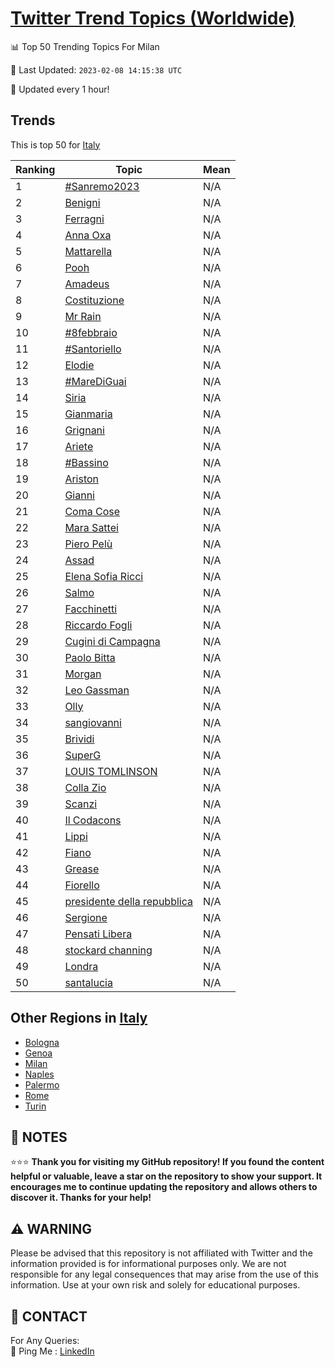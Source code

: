 [Twitter Trend Topics (Worldwide)](https://github.com/ErcinDedeoglu/Twitter-Trend-Topics)
==========


📊 Top 50 Trending Topics For Milan

📆 Last Updated: `2023-02-08 14:15:38 UTC`

🔧 Updated every 1 hour!


## Trends

This is top 50 for [Italy](</Italy>)

| Ranking | Topic | Mean |
| ------- | ------------ | ------------ |
| 1 | [#Sanremo2023](http://twitter.com/search?q=%23Sanremo2023) | N/A |
| 2 | [Benigni](http://twitter.com/search?q=Benigni) | N/A |
| 3 | [Ferragni](http://twitter.com/search?q=Ferragni) | N/A |
| 4 | [Anna Oxa](http://twitter.com/search?q=Anna+Oxa) | N/A |
| 5 | [Mattarella](http://twitter.com/search?q=Mattarella) | N/A |
| 6 | [Pooh](http://twitter.com/search?q=Pooh) | N/A |
| 7 | [Amadeus](http://twitter.com/search?q=Amadeus) | N/A |
| 8 | [Costituzione](http://twitter.com/search?q=Costituzione) | N/A |
| 9 | [Mr Rain](http://twitter.com/search?q=Mr+Rain) | N/A |
| 10 | [#8febbraio](http://twitter.com/search?q=%238febbraio) | N/A |
| 11 | [#Santoriello](http://twitter.com/search?q=%23Santoriello) | N/A |
| 12 | [Elodie](http://twitter.com/search?q=Elodie) | N/A |
| 13 | [#MareDiGuai](http://twitter.com/search?q=%23MareDiGuai) | N/A |
| 14 | [Siria](http://twitter.com/search?q=Siria) | N/A |
| 15 | [Gianmaria](http://twitter.com/search?q=Gianmaria) | N/A |
| 16 | [Grignani](http://twitter.com/search?q=Grignani) | N/A |
| 17 | [Ariete](http://twitter.com/search?q=Ariete) | N/A |
| 18 | [#Bassino](http://twitter.com/search?q=%23Bassino) | N/A |
| 19 | [Ariston](http://twitter.com/search?q=Ariston) | N/A |
| 20 | [Gianni](http://twitter.com/search?q=Gianni) | N/A |
| 21 | [Coma Cose](http://twitter.com/search?q=Coma+Cose) | N/A |
| 22 | [Mara Sattei](http://twitter.com/search?q=Mara+Sattei) | N/A |
| 23 | [Piero Pelù](http://twitter.com/search?q=Piero+Pel%c3%b9) | N/A |
| 24 | [Assad](http://twitter.com/search?q=Assad) | N/A |
| 25 | [Elena Sofia Ricci](http://twitter.com/search?q=Elena+Sofia+Ricci) | N/A |
| 26 | [Salmo](http://twitter.com/search?q=Salmo) | N/A |
| 27 | [Facchinetti](http://twitter.com/search?q=Facchinetti) | N/A |
| 28 | [Riccardo Fogli](http://twitter.com/search?q=Riccardo+Fogli) | N/A |
| 29 | [Cugini di Campagna](http://twitter.com/search?q=Cugini+di+Campagna) | N/A |
| 30 | [Paolo Bitta](http://twitter.com/search?q=Paolo+Bitta) | N/A |
| 31 | [Morgan](http://twitter.com/search?q=Morgan) | N/A |
| 32 | [Leo Gassman](http://twitter.com/search?q=Leo+Gassman) | N/A |
| 33 | [Olly](http://twitter.com/search?q=Olly) | N/A |
| 34 | [sangiovanni](http://twitter.com/search?q=sangiovanni) | N/A |
| 35 | [Brividi](http://twitter.com/search?q=Brividi) | N/A |
| 36 | [SuperG](http://twitter.com/search?q=SuperG) | N/A |
| 37 | [LOUIS TOMLINSON](http://twitter.com/search?q=LOUIS+TOMLINSON) | N/A |
| 38 | [Colla Zio](http://twitter.com/search?q=Colla+Zio) | N/A |
| 39 | [Scanzi](http://twitter.com/search?q=Scanzi) | N/A |
| 40 | [Il Codacons](http://twitter.com/search?q=Il+Codacons) | N/A |
| 41 | [Lippi](http://twitter.com/search?q=Lippi) | N/A |
| 42 | [Fiano](http://twitter.com/search?q=Fiano) | N/A |
| 43 | [Grease](http://twitter.com/search?q=Grease) | N/A |
| 44 | [Fiorello](http://twitter.com/search?q=Fiorello) | N/A |
| 45 | [presidente della repubblica](http://twitter.com/search?q=presidente+della+repubblica) | N/A |
| 46 | [Sergione](http://twitter.com/search?q=Sergione) | N/A |
| 47 | [Pensati Libera](http://twitter.com/search?q=Pensati+Libera) | N/A |
| 48 | [stockard channing](http://twitter.com/search?q=stockard+channing) | N/A |
| 49 | [Londra](http://twitter.com/search?q=Londra) | N/A |
| 50 | [santalucia](http://twitter.com/search?q=santalucia) | N/A |



## Other Regions in [Italy](</Italy>)

* [Bologna](</Italy/Bologna.md>)
* [Genoa](</Italy/Genoa.md>)
* [Milan](</Italy/Milan.md>)
* [Naples](</Italy/Naples.md>)
* [Palermo](</Italy/Palermo.md>)
* [Rome](</Italy/Rome.md>)
* [Turin](</Italy/Turin.md>)



## 📝 NOTES

⭐⭐⭐ **Thank you for visiting my GitHub repository! If you found the content helpful or valuable, leave a star on the repository to show your support. It encourages me to continue updating the repository and allows others to discover it. Thanks for your help!**


## ⚠️ WARNING

Please be advised that this repository is not affiliated with Twitter and the information provided is for informational purposes only. We are not responsible for any legal consequences that may arise from the use of this information. Use at your own risk and solely for educational purposes.


## 📨 CONTACT

 For Any Queries:  
            🏓 Ping Me : [LinkedIn](https://www.linkedin.com/in/ercindedeoglu/)
